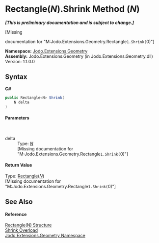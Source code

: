 # Rectangle(*N*).Shrink Method (*N*)
 _**\[This is preliminary documentation and is subject to change.\]**_

\[Missing <summary> documentation for "M:Jodo.Extensions.Geometry.Rectangle`1.Shrink(`0)"\]

**Namespace:**&nbsp;<a href="N_Jodo_Extensions_Geometry">Jodo.Extensions.Geometry</a><br />**Assembly:**&nbsp;Jodo.Extensions.Geometry (in Jodo.Extensions.Geometry.dll) Version: 1.1.0.0

## Syntax

**C#**<br />
``` C#
public Rectangle<N> Shrink(
	N delta
)
```


#### Parameters
&nbsp;<dl><dt>delta</dt><dd>Type: <a href="T_Jodo_Extensions_Geometry_Rectangle_1">*N*</a><br />\[Missing <param name="delta"/> documentation for "M:Jodo.Extensions.Geometry.Rectangle`1.Shrink(`0)"\]</dd></dl>

#### Return Value
Type: <a href="T_Jodo_Extensions_Geometry_Rectangle_1">Rectangle</a>(<a href="T_Jodo_Extensions_Geometry_Rectangle_1">*N*</a>)<br />\[Missing <returns> documentation for "M:Jodo.Extensions.Geometry.Rectangle`1.Shrink(`0)"\]

## See Also


#### Reference
<a href="T_Jodo_Extensions_Geometry_Rectangle_1">Rectangle(N) Structure</a><br /><a href="Overload_Jodo_Extensions_Geometry_Rectangle_1_Shrink">Shrink Overload</a><br /><a href="N_Jodo_Extensions_Geometry">Jodo.Extensions.Geometry Namespace</a><br />